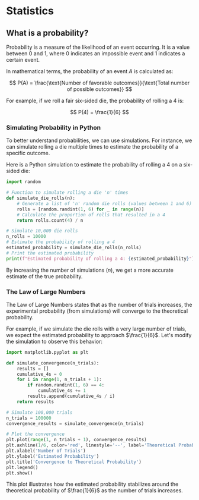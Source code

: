 # Statistics

## What is a probability?

Probability is a measure of the likelihood of an event occurring. It is a value between 0 and 1, where 0 indicates an impossible event and 1 indicates a certain event.

In mathematical terms, the probability of an event $A$ is calculated as:

$$
P(A) = \frac{\text{Number of favorable outcomes}}{\text{Total number of possible outcomes}}
$$

For example, if we roll a fair six-sided die, the probability of rolling a 4 is:

$$
P(4) = \frac{1}{6}
$$

### Simulating Probability in Python
To better understand probabilities, we can use simulations. For instance, we can simulate rolling a die multiple times to estimate the probability of a specific outcome.

Here is a Python simulation to estimate the probability of rolling a 4 on a six-sided die:

```python
import random

# Function to simulate rolling a die 'n' times
def simulate_die_rolls(n):
    # Generate a list of 'n' random die rolls (values between 1 and 6)
    rolls = [random.randint(1, 6) for _ in range(n)]
    # Calculate the proportion of rolls that resulted in a 4
    return rolls.count(4) / n

# Simulate 10,000 die rolls
n_rolls = 10000
# Estimate the probability of rolling a 4
estimated_probability = simulate_die_rolls(n_rolls)
# Print the estimated probability
print(f"Estimated probability of rolling a 4: {estimated_probability}")
```

By increasing the number of simulations ($n$), we get a more accurate estimate of the true probability.

### The Law of Large Numbers
The Law of Large Numbers states that as the number of trials increases, the experimental probability (from simulations) will converge to the theoretical probability.

For example, if we simulate the die rolls with a very large number of trials, we expect the estimated probability to approach $\frac{1}{6}$. Let's modify the simulation to observe this behavior:

```python
import matplotlib.pyplot as plt

def simulate_convergence(n_trials):
    results = []
    cumulative_4s = 0
    for i in range(1, n_trials + 1):
        if random.randint(1, 6) == 4:
            cumulative_4s += 1
        results.append(cumulative_4s / i)
    return results

# Simulate 100,000 trials
n_trials = 100000
convergence_results = simulate_convergence(n_trials)

# Plot the convergence
plt.plot(range(1, n_trials + 1), convergence_results)
plt.axhline(1/6, color='red', linestyle='--', label='Theoretical Probability')
plt.xlabel('Number of Trials')
plt.ylabel('Estimated Probability')
plt.title('Convergence to Theoretical Probability')
plt.legend()
plt.show()
```

This plot illustrates how the estimated probability stabilizes around the theoretical probability of $\frac{1}{6}$ as the number of trials increases.
